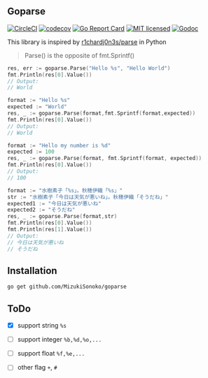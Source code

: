 
## Goparse 

[![CircleCI](https://circleci.com/gh/MizukiSonoko/goparse.svg?style=shield)](https://circleci.com/gh/MizukiSonoko/goparse)
[![codecov](https://codecov.io/gh/MizukiSonoko/goparse/branch/master/graph/badge.svg)](https://codecov.io/gh/MizukiSonoko/goparse)
[![Go Report Card](https://goreportcard.com/badge/github.com/MizukiSonoko/goparse)](https://goreportcard.com/report/github.com/MizukiSonoko/goparse)
[![MIT licensed](https://img.shields.io/packagist/l/doctrine/orm.svg)](https://github.com/MizukiSonoko/goparse/blob/master/LICENSE)
[![Godoc](https://godoc.org/github.com/MizukiSonoko/goparse/parse?status.svg)](https://godoc.org/github.com/MizukiSonoko/goparse/parse)
  
  
This library is inspired by [r1chardj0n3s/parse](https://github.com/r1chardj0n3s/parse) in Python

> Parse() is the opposite of fmt.Sprintf()

```go
res, err := goparse.Parse("Hello %s", "Hello World")
fmt.Println(res[0].Value())
// Output:
// World
```

```go
format := "Hello %s"
expected := "World"
res, _ := goparse.Parse(format,fmt.Sprintf(format,expected))
fmt.Println(res[0].Value())
// Output:
// World
```

```go
format := "Hello my number is %d"
expected := 100
res, _ := goparse.Parse(format, fmt.Sprintf(format, expected))
fmt.Println(res[0].Value())
// Output:
// 100
```

```go
format := "水樹素子「%s」。秋穂伊織「%s」"
str := "水樹素子「今日は天気が悪いね」。秋穂伊織「そうだね」"
expected1 := "今日は天気が悪いね"
expected2 := "そうだね"
res, _ := goparse.Parse(format,str)
fmt.Println(res[0].Value())
fmt.Println(res[1].Value())
// Output:
// 今日は天気が悪いね
// そうだね
```

## Installation

```sh
go get github.com/MizukiSonoko/goparse
```

## ToDo

- [x] support string `%s`
- [ ] support integer `%b,%d,%o,...`
- [ ] support float `%f,%e,...`
- [ ] other flag `+`, `#`

 
